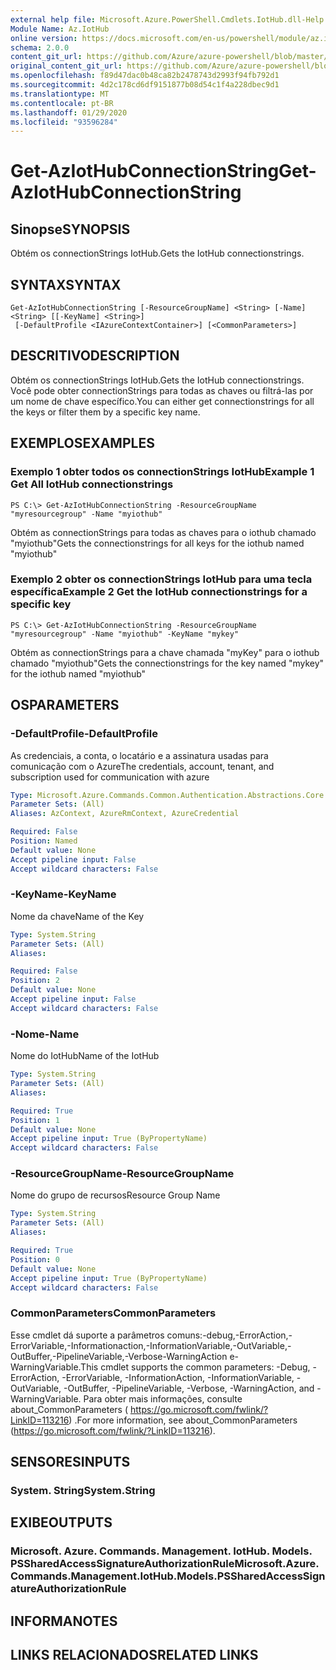 ```yaml
---
external help file: Microsoft.Azure.PowerShell.Cmdlets.IotHub.dll-Help.xml
Module Name: Az.IotHub
online version: https://docs.microsoft.com/en-us/powershell/module/az.iothub/get-aziothubconnectionstring
schema: 2.0.0
content_git_url: https://github.com/Azure/azure-powershell/blob/master/src/IotHub/IotHub/help/Get-AzIotHubConnectionString.md
original_content_git_url: https://github.com/Azure/azure-powershell/blob/master/src/IotHub/IotHub/help/Get-AzIotHubConnectionString.md
ms.openlocfilehash: f89d47dac0b48ca82b2478743d2993f94fb792d1
ms.sourcegitcommit: 4d2c178cd6df9151877b08d54c1f4a228dbec9d1
ms.translationtype: MT
ms.contentlocale: pt-BR
ms.lasthandoff: 01/29/2020
ms.locfileid: "93596284"
---
```

# <span data-ttu-id="ab89b-101">Get-AzIotHubConnectionString</span><span class="sxs-lookup"><span data-stu-id="ab89b-101">Get-AzIotHubConnectionString</span></span>

## <span data-ttu-id="ab89b-102">Sinopse</span><span class="sxs-lookup"><span data-stu-id="ab89b-102">SYNOPSIS</span></span>
<span data-ttu-id="ab89b-103">Obtém os connectionStrings IotHub.</span><span class="sxs-lookup"><span data-stu-id="ab89b-103">Gets the IotHub connectionstrings.</span></span>

## <span data-ttu-id="ab89b-104">SYNTAX</span><span class="sxs-lookup"><span data-stu-id="ab89b-104">SYNTAX</span></span>

```
Get-AzIotHubConnectionString [-ResourceGroupName] <String> [-Name] <String> [[-KeyName] <String>]
 [-DefaultProfile <IAzureContextContainer>] [<CommonParameters>]
```

## <span data-ttu-id="ab89b-105">DESCRITIVO</span><span class="sxs-lookup"><span data-stu-id="ab89b-105">DESCRIPTION</span></span>
<span data-ttu-id="ab89b-106">Obtém os connectionStrings IotHub.</span><span class="sxs-lookup"><span data-stu-id="ab89b-106">Gets the IotHub connectionstrings.</span></span>
<span data-ttu-id="ab89b-107">Você pode obter connectionStrings para todas as chaves ou filtrá-las por um nome de chave específico.</span><span class="sxs-lookup"><span data-stu-id="ab89b-107">You can either get connectionstrings for all the keys or filter them by a specific key name.</span></span>

## <span data-ttu-id="ab89b-108">EXEMPLOS</span><span class="sxs-lookup"><span data-stu-id="ab89b-108">EXAMPLES</span></span>

### <span data-ttu-id="ab89b-109">Exemplo 1 obter todos os connectionStrings IotHub</span><span class="sxs-lookup"><span data-stu-id="ab89b-109">Example 1 Get All IotHub connectionstrings</span></span>
```
PS C:\> Get-AzIotHubConnectionString -ResourceGroupName "myresourcegroup" -Name "myiothub"
```

<span data-ttu-id="ab89b-110">Obtém as connectionStrings para todas as chaves para o iothub chamado "myiothub"</span><span class="sxs-lookup"><span data-stu-id="ab89b-110">Gets the connectionstrings for all keys for the iothub named "myiothub"</span></span>

### <span data-ttu-id="ab89b-111">Exemplo 2 obter os connectionStrings IotHub para uma tecla específica</span><span class="sxs-lookup"><span data-stu-id="ab89b-111">Example 2 Get the IotHub connectionstrings for a specific key</span></span>
```
PS C:\> Get-AzIotHubConnectionString -ResourceGroupName "myresourcegroup" -Name "myiothub" -KeyName "mykey"
```

<span data-ttu-id="ab89b-112">Obtém as connectionStrings para a chave chamada "myKey" para o iothub chamado "myiothub"</span><span class="sxs-lookup"><span data-stu-id="ab89b-112">Gets the connectionstrings for the key named "mykey" for the iothub named "myiothub"</span></span>

## <span data-ttu-id="ab89b-113">OS</span><span class="sxs-lookup"><span data-stu-id="ab89b-113">PARAMETERS</span></span>

### <span data-ttu-id="ab89b-114">-DefaultProfile</span><span class="sxs-lookup"><span data-stu-id="ab89b-114">-DefaultProfile</span></span>
<span data-ttu-id="ab89b-115">As credenciais, a conta, o locatário e a assinatura usadas para comunicação com o Azure</span><span class="sxs-lookup"><span data-stu-id="ab89b-115">The credentials, account, tenant, and subscription used for communication with azure</span></span>

```yaml
Type: Microsoft.Azure.Commands.Common.Authentication.Abstractions.Core.IAzureContextContainer
Parameter Sets: (All)
Aliases: AzContext, AzureRmContext, AzureCredential

Required: False
Position: Named
Default value: None
Accept pipeline input: False
Accept wildcard characters: False
```

### <span data-ttu-id="ab89b-116">-KeyName</span><span class="sxs-lookup"><span data-stu-id="ab89b-116">-KeyName</span></span>
<span data-ttu-id="ab89b-117">Nome da chave</span><span class="sxs-lookup"><span data-stu-id="ab89b-117">Name of the Key</span></span>

```yaml
Type: System.String
Parameter Sets: (All)
Aliases:

Required: False
Position: 2
Default value: None
Accept pipeline input: False
Accept wildcard characters: False
```

### <span data-ttu-id="ab89b-118">-Nome</span><span class="sxs-lookup"><span data-stu-id="ab89b-118">-Name</span></span>
<span data-ttu-id="ab89b-119">Nome do IotHub</span><span class="sxs-lookup"><span data-stu-id="ab89b-119">Name of the IotHub</span></span>

```yaml
Type: System.String
Parameter Sets: (All)
Aliases:

Required: True
Position: 1
Default value: None
Accept pipeline input: True (ByPropertyName)
Accept wildcard characters: False
```

### <span data-ttu-id="ab89b-120">-ResourceGroupName</span><span class="sxs-lookup"><span data-stu-id="ab89b-120">-ResourceGroupName</span></span>
<span data-ttu-id="ab89b-121">Nome do grupo de recursos</span><span class="sxs-lookup"><span data-stu-id="ab89b-121">Resource Group Name</span></span>

```yaml
Type: System.String
Parameter Sets: (All)
Aliases:

Required: True
Position: 0
Default value: None
Accept pipeline input: True (ByPropertyName)
Accept wildcard characters: False
```

### <span data-ttu-id="ab89b-122">CommonParameters</span><span class="sxs-lookup"><span data-stu-id="ab89b-122">CommonParameters</span></span>
<span data-ttu-id="ab89b-123">Esse cmdlet dá suporte a parâmetros comuns:-debug,-ErrorAction,-ErrorVariable,-Informationaction,-InformationVariable,-OutVariable,-OutBuffer,-PipelineVariable,-Verbose-WarningAction e-WarningVariable.</span><span class="sxs-lookup"><span data-stu-id="ab89b-123">This cmdlet supports the common parameters: -Debug, -ErrorAction, -ErrorVariable, -InformationAction, -InformationVariable, -OutVariable, -OutBuffer, -PipelineVariable, -Verbose, -WarningAction, and -WarningVariable.</span></span> <span data-ttu-id="ab89b-124">Para obter mais informações, consulte about_CommonParameters ( https://go.microsoft.com/fwlink/?LinkID=113216) .</span><span class="sxs-lookup"><span data-stu-id="ab89b-124">For more information, see about_CommonParameters (https://go.microsoft.com/fwlink/?LinkID=113216).</span></span>

## <span data-ttu-id="ab89b-125">SENSORES</span><span class="sxs-lookup"><span data-stu-id="ab89b-125">INPUTS</span></span>

### <span data-ttu-id="ab89b-126">System. String</span><span class="sxs-lookup"><span data-stu-id="ab89b-126">System.String</span></span>

## <span data-ttu-id="ab89b-127">EXIBE</span><span class="sxs-lookup"><span data-stu-id="ab89b-127">OUTPUTS</span></span>

### <span data-ttu-id="ab89b-128">Microsoft. Azure. Commands. Management. IotHub. Models. PSSharedAccessSignatureAuthorizationRule</span><span class="sxs-lookup"><span data-stu-id="ab89b-128">Microsoft.Azure.Commands.Management.IotHub.Models.PSSharedAccessSignatureAuthorizationRule</span></span>

## <span data-ttu-id="ab89b-129">INFORMA</span><span class="sxs-lookup"><span data-stu-id="ab89b-129">NOTES</span></span>

## <span data-ttu-id="ab89b-130">LINKS RELACIONADOS</span><span class="sxs-lookup"><span data-stu-id="ab89b-130">RELATED LINKS</span></span>
